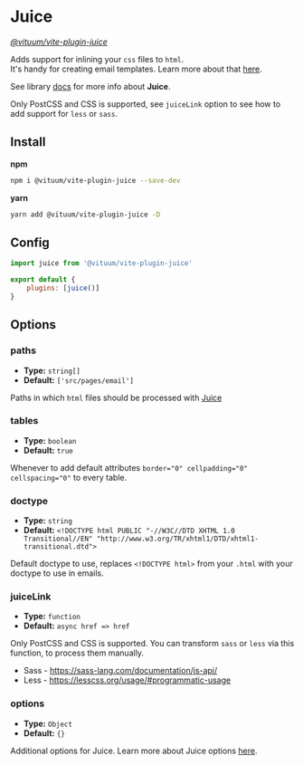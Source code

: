# Juice
_[@vituum/vite-plugin-juice](https://www.npmjs.com/package/@vituum/vite-plugin-juice)_

Adds support for inlining your `css` files to `html`.<br>
It's handy for creating email templates. Learn more about that [here](/guide/features#email-templates).

See library [docs](https://github.com/Automattic/juice) for more info about **Juice**.

Only PostCSS and CSS is supported, see `juiceLink` option to see how to add support for `less` or `sass`.

## Install
**npm**
```bash
npm i @vituum/vite-plugin-juice --save-dev
```
**yarn**
```bash
yarn add @vituum/vite-plugin-juice -D
```

## Config
```javascript
import juice from '@vituum/vite-plugin-juice'

export default {
    plugins: [juice()]
}
```

## Options

### paths

- **Type:** `string[]`
- **Default:** `['src/pages/email']`

Paths in which `html` files should be processed with [Juice](https://github.com/Automattic/juice)

### tables

- **Type:** `boolean`
- **Default:** `true`

Whenever to add default attributes `border="0" cellpadding="0" cellspacing="0"` to every table.

### doctype

- **Type:** `string`
- **Default:** `<!DOCTYPE html PUBLIC "-//W3C//DTD XHTML 1.0 Transitional//EN" "http://www.w3.org/TR/xhtml1/DTD/xhtml1-transitional.dtd">`

Default doctype to use, replaces `<!DOCTYPE html>` from your `.html` with your doctype to use in emails.

### juiceLink

- **Type:** `function`
- **Default:** `async href => href`

Only PostCSS and CSS is supported. You can transform `sass` or `less` via this function, to process them manually.

* Sass - https://sass-lang.com/documentation/js-api/
* Less - https://lesscss.org/usage/#programmatic-usage

### options

- **Type:** `Object`
- **Default:** `{}`

Additional options for Juice. Learn more about Juice options [here](https://github.com/Automattic/juice#options).
